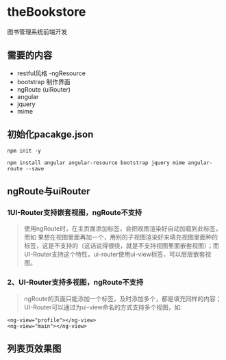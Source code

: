 # theBookstore
图书管理系统前端开发
## 需要的内容
- restful风格 -ngResource
- bootstrap 制作界面
- ngRoute (uiRouter)
- angular
- jquery
- mime
## 初始化pacakge.json
```
npm init -y  
```
```
npm install angular angular-resource bootstrap jquery mime angular-route --save
```
## ngRoute与uiRouter
### 1UI-Router支持嵌套视图，ngRoute不支持
>使用ngRoute时，在主页面添加<ng-view></ng-view>标签，会把视图渲染好自动加载到此标签，而如
果想在视图里面再加一个<ng-view></ng-view>，用别的子视图渲染好来填充视图里面种的<ng-
view>标签，这是不支持的（这话说得很绕，就是不支持视图里面嵌套视图）；而UI-Router支持这个特性，ui-router使用ui-view标签，可以层层嵌套视图。

### 2、UI-Router支持多视图，ngRoute不支持
>ngRoute的页面只能添加一个<ng-view></ng-view>标签，及时添加多个，都是填充同样的内容；
UI-Router可以通过为ui-view命名的方式支持多个视图，如:
```
<ng-view="profile"></ng-view>
<ng-view="main"></ng-view>
```

## 列表页效果图
